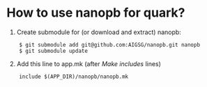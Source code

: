 # How to use nanopb for quark?

1. Create submodule for (or download and extract) nanopb:

```
	$ git submodule add git@github.com:AIGSG/nanopb.git nanopb
	$ git submodule update
```

2. Add this line to app.mk (after *Make includes* lines)

```
	include $(APP_DIR)/nanopb/nanopb.mk
```
